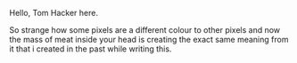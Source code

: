 Hello, Tom Hacker here.

So strange how some pixels are a different colour to other pixels and now the mass of meat inside your head is creating the exact same meaning from it that i created in the past while writing this.
